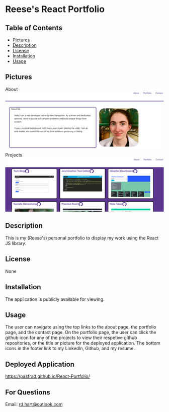 # Reese's React Portfolio

## Table of Contents

- [Pictures](#pictures)
- [Description](#description)
- [License](#license)
- [Installation](#installation)
- [Usage](#usage)

## Pictures
About
![About me page](./portAboutMe.png)
Projects
![Portfolio page](./portWorks.png)

## Description

This is my (Reese's) personal portfolio to display my work using the React JS library.

## License

None

## Installation

The application is publicly available for viewing.

## Usage

The user can navigate using the top links to the about page, the portfolio page, and the contact page. On the portfolio page, the user can click the github icon for any of the projects to view their respetive github repositories, or the title or picture for the deployed application. The bottom icons in the footer link to my LinkedIn, Github, and my resume.

## Deployed Application
https://pasfrad.github.io/React-Portfolio/

## For Questions
Email: rd.hart@outlook.com
